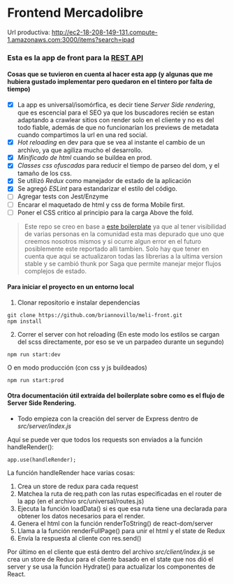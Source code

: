 # Frontend Mercadolibre

Url productiva: http://ec2-18-208-149-131.compute-1.amazonaws.com:3000/items?search=ipad

### Esta es la app de front para la [REST API](https://github.com/briannovillo/meli-api/)

#### Cosas que se tuvieron en cuenta al hacer esta app (y algunas que me hubiera gustado implementar pero quedaron en el tintero por falta de tiempo)

- [x] La app es universal/isomórfica, es decir tiene *Server Side rendering*, que es escencial para el SEO ya que los buscadores recién se estan adaptando a crawlear sitios con render solo en el cliente y no es del todo fiable, además de que no funcionarían los previews de metadata cuando compartimos la url en una red social.
- [x] *Hot reloading* en dev para que se vea al instante el cambio de un archivo, ya que agiliza mucho el desarrollo.
- [x] *Minificado de html* cuando se buildea en prod.
- [x] *Classes css ofuscadas* para reducir el tiempo de parseo del dom, y el tamaño de los css.
- [x] Se utilizó *Redux* como manejador de estado de la aplicación
- [x] Se agregó *ESLint* para estandarizar el estilo del código.
- [ ] Agregar tests con Jest/Enzyme
- [ ] Encarar el maquetado de html y css de forma Mobile first.
- [ ] Poner el CSS critico al principio para la carga Above the fold.

> Este repo se creo en base a [este boilerplate](https://github.com/william-woodhead/simple-universal-react-redux) ya que al tener visibilidad de varias personas en la comunidad esta mas depurado que uno que creemos nosotros mismos y si ocurre algun error en el futuro posiblemente este reportado alli tambien. Solo hay que tener en cuenta que aqui se actualizaron todas las librerias a la ultima version stable y se cambió thunk por Saga que permite manejar mejor flujos complejos de estado.

#### Para iniciar el proyecto en un entorno local

1. Clonar repositorio e instalar dependencias
```
git clone https://github.com/briannovillo/meli-front.git
npm install
```

2. Correr el server con hot reloading (En este modo los estilos se cargan del scss directamente, por eso se ve un parpadeo durante un segundo) 
```
npm run start:dev
```

O en modo producción (con css y js buildeados)
```
npm run start:prod
```

#### Otra documentación útil extraída del boilerplate sobre como es el flujo de Server Side Rendering.

* Todo empieza con la creación del server de Express dentro de *src/server/index.js*

Aquí se puede ver que todos los requests son enviados a la función handleRender():
```
app.use(handleRender);
```

La función handleRender hace varias cosas:

1. Crea un store de redux para cada request
2. Matchea la ruta de req.path con las rutas especificadas en el router de la app (en el archivo src/universal/routes.js)
3. Ejecuta la función loadData() si es que esa ruta tiene una declarada para obtener los datos necesarios para el render.
4. Genera el html con la función renderToString() de react-dom/server
5. Llama a la función renderFullPage() para unir el html y el state de Redux
6. Envía la respuesta al cliente con res.send()

Por último en el cliente que está dentro del archivo *src/client/index.js* se crea un store de Redux para el cliente basado en el state que nos dió el server y se usa la función Hydrate() para actualizar los componentes de React.
